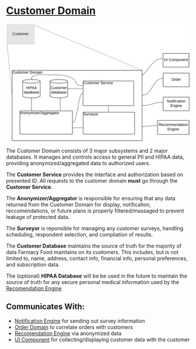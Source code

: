 # [Customer Domain](../../../README.md)

![Customer Domain](../images/customer_domain.svg)

The Customer Domain consists of 3 major subsystems and 2 major databases. It manages and controls access to general PII and HIPAA data, providing anonymized/aggregated data to authorized users.

The **Customer Service** provides the interface and authorization based on presented ID. All requests to the customer domain **must** go through the **Customer Service**.

The **Anonymizer/Aggregator** is responsible for ensuring that any data returned from the Customer Domain for display, notification, reccomendations, or future plans is properly filtered/massaged to prevent leakage of protected data.

The **Surveyor** is reponsible for managing any customer surveys, handling scheduling, respondent selection, and compliation of results.

The **Customer Database** maintains the source of truth for the majority of data Farmacy Food maintains on its customers. This includes, but is not limited to, name, address, contact info, financial info, personal preferences, and subscription data.

The (optional) **HIPAA Database** will be be used in the future to maintain the source of truth for any secure personal medical information used by the [Recomendation Engine](/doc/arc/components/recommendation_engine.md)

## Communicates With:
* [Notification Engine](/doc/arc/components/notification_engine.md) for sending out survey information
* [Order Domain](/doc/arc/components/order_domain.md) to correlate orders with customers
* [Recomendation Engine](/doc/arc/components/recommendation_engine.md) via anonymized data
* [UI Component](/doc/arc/components/ui_component.md) for collecting/displaying customer data with the customer
